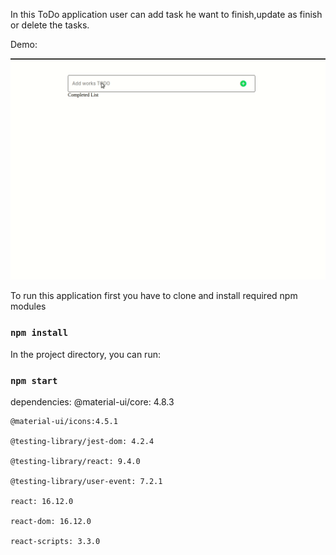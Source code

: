 In this ToDo application user can add task he want to finish,update as finish or delete the tasks.

Demo:

![demoGif](https://github.com/suryakh/ToDo/blob/master/screenshots/todollist.gif)

To run this application first you have to clone and install required npm modules

### `npm install`

In the project directory, you can run:

### `npm start`

dependencies: 
    @material-ui/core: 4.8.3

    @material-ui/icons:4.5.1

    @testing-library/jest-dom: 4.2.4

    @testing-library/react: 9.4.0

    @testing-library/user-event: 7.2.1

    react: 16.12.0

    react-dom: 16.12.0

    react-scripts: 3.3.0 